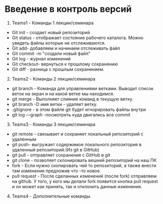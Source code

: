 # Введение в контроль версий
1. Teams1 - Команды 1 лекции/семинара
- Git init - создает новый репозиторий
- Git status - отображает состояние рабочего каталога. Можно увидеть файлы которые не отслеживаются.
- Git add- добавляем и начинаем отслеживать файл
- Git commit -m "создали новый файл"
- Git log - журнал изменений
- Git checkout- вернуться к прошлому сохранению
- Git diff - разница с прошлым сохранением.

2. Teams2 - Команды 2 лекции/семинара
- git branch - Команда для управлениями ветками. Выводит список веток на экран и на какой ветке мы находимся.
- git merge - Выполняет слияние команд в текущую ветку.
- git branch -D имя ветки - удаляет ветку.
- .gitignore - в этом файле git будет игнорировать файлы внутри
- git log —graph -посмотреть куда двигались все commit
3. Teams3 - Команды 3 лекции/семинара
- git remote - связывает и сохраняет локальный репозиторий с удаленным
- git push- выгружает содержимое локального репозитория в удаленный репозиторий.(Из git в GitHub)
- git pull - отправляет сохранения с GitHub в git
- git clone - позволяет склонировать вешний репозиторий на наш ПК
- fork - Если нужно скопировать чей то репозиторий, а также внести там изменения предложив что -то новое.
- pull request - После сделанных изменений (после fork) отправляем на github. У того, у кого мы делали fork появится кнопка pull request и он может как принять, так и отклонить данные изменения.
4. Teams4 - Дополнительные команды.
